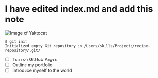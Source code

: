 # I have edited index.md and add this note
![Image of Yaktocat](https://octodex.github.com/images/yaktocat.png)

```
$ git init 
Initialized empty Git repository in /Users/skills/Projects/recipe-repository/.git/
```
- [ ] Turn on GitHub Pages
- [ ] Outline my portfolio
- [ ] Introduce myself to the world
